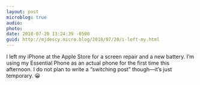 ```yaml
---
layout: post
microblog: true
audio: 
photo: 
date: 2018-07-20 13:24:39 -0500
guid: http://mjdescy.micro.blog/2018/07/20/i-left-my.html
---
```

I left my iPhone at the Apple Store for a screen repair and a new battery. I’m using my Essential Phone as an actual phone for the first time this afternoon. I do not plan to write a “switching post” though—it’s just temporary. 😀
